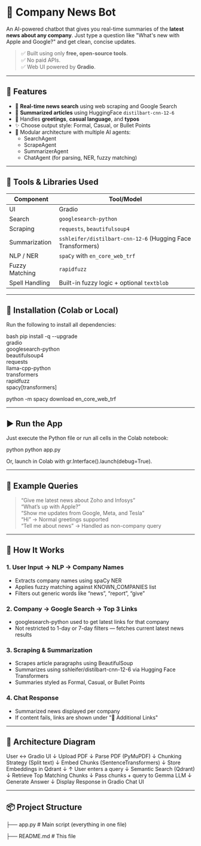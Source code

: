 # 📰 Company News Bot

An AI-powered chatbot that gives you real-time summaries of the **latest news about any company**. Just type a question like "What's new with Apple and Google?" and get clean, concise updates.

> ✅ Built using only **free, open-source tools**.  
> ✅ No paid APIs.  
> ✅ Web UI powered by **Gradio**.

---

## 🚀 Features

- 🔎 **Real-time news search** using web scraping and Google Search
- 🧠 **Summarized articles** using HuggingFace `distilbart-cnn-12-6`
- 🤖 Handles **greetings**, **casual language**, and **typos**
- ✨ Choose output style: Formal, Casual, or Bullet Points
- 🧩 Modular architecture with multiple AI agents:
  - SearchAgent
  - ScrapeAgent
  - SummarizerAgent
  - ChatAgent (for parsing, NER, fuzzy matching)

---

## 🔧 Tools & Libraries Used

| Component        | Tool/Model                              |
|------------------|------------------------------------------|
| UI               | Gradio                                   |
| Search           | `googlesearch-python`                    |
| Scraping         | `requests`, `beautifulsoup4`             |
| Summarization    | `sshleifer/distilbart-cnn-12-6` (Hugging Face Transformers) |
| NLP / NER        | `spaCy` with `en_core_web_trf`           |
| Fuzzy Matching   | `rapidfuzz`                              |
| Spell Handling   | Built-in fuzzy logic + optional `textblob`|

---

## 🔧 Installation (Colab or Local)

Run the following to install all dependencies:

bash
pip install -q --upgrade \
  gradio \
  googlesearch-python \
  beautifulsoup4 \
  requests \
  llama-cpp-python \
  transformers \
  rapidfuzz \
  spacy[transformers]

python -m spacy download en_core_web_trf


---

## ▶ Run the App

Just execute the Python file or run all cells in the Colab notebook:

python
python app.py


Or, launch in Colab with gr.Interface().launch(debug=True).

---

## 💬 Example Queries

> “Give me latest news about Zoho and Infosys”  
> “What’s up with Apple?”  
> “Show me updates from Google, Meta, and Tesla”  
> “Hi” → Normal greetings supported  
> “Tell me about news” → Handled as non-company query

---

## 🎯 How It Works

### 1. User Input → NLP → Company Names
- Extracts company names using spaCy NER
- Applies fuzzy matching against KNOWN_COMPANIES list
- Filters out generic words like “news”, “report”, “give”

### 2. Company → Google Search → Top 3 Links
- googlesearch-python used to get latest links for that company
- Not restricted to 1-day or 7-day filters — fetches current latest news results

### 3. Scraping & Summarization
- Scrapes article paragraphs using BeautifulSoup
- Summarizes using sshleifer/distilbart-cnn-12-6 via Hugging Face Transformers
- Summaries styled as Formal, Casual, or Bullet Points

### 4. Chat Response
- Summarized news displayed per company
- If content fails, links are shown under "📎 Additional Links"

---

## 🧭 Architecture Diagram


User ↔ Gradio UI
        ↓
    Upload PDF
        ↓
   Parse PDF (PyMuPDF)
        ↓
  Chunking Strategy (Split text)
        ↓
Embed Chunks (SentenceTransformers)
        ↓
Store Embeddings in Qdrant
        ↓
        ↑
   User enters a query
        ↓
Semantic Search (Qdrant)
        ↓
 Retrieve Top Matching Chunks
        ↓
Pass chunks + query to Gemma LLM
        ↓
     Generate Answer
        ↓
 Display Response in Gradio Chat UI



---
## 📦 Project Structure


├── app.py               # Main script (everything in one file)

├── README.md            # This file

